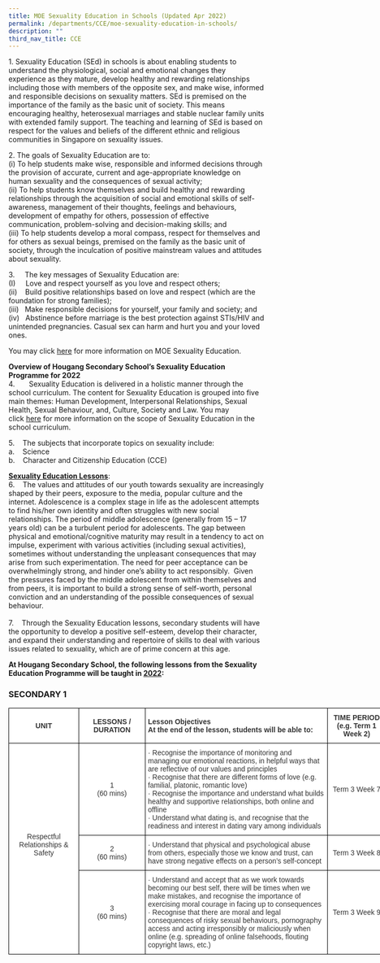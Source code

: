```yaml
---
title: MOE Sexuality Education in Schools (Updated Apr 2022)
permalink: /departments/CCE/moe-sexuality-education-in-schools/
description: ""
third_nav_title: CCE
---
```

1\. Sexuality Education (SEd) in schools is about enabling students to understand the physiological, social and emotional changes they experience as they mature, develop healthy and rewarding relationships including those with members of the opposite sex, and make wise, informed and responsible decisions on sexuality matters. SEd is premised on the importance of the family as the basic unit of society. This means encouraging healthy, heterosexual marriages and stable nuclear family units with extended family support. The teaching and learning of SEd is based on respect for the values and beliefs of the different ethnic and religious communities in Singapore on sexuality issues.  
  
2\. The goals of Sexuality Education are to:  
(i) To help students make wise, responsible and informed decisions through the provision of accurate, current and age-appropriate knowledge on human sexuality and the consequences of sexual activity;  
(ii) To help students know themselves and build healthy and rewarding relationships through the acquisition of social and emotional skills of self-awareness, management of their thoughts, feelings and behaviours, development of empathy for others, possession of effective communication, problem-solving and decision-making skills; and  
(iii) To help students develop a moral compass, respect for themselves and for others as sexual beings, premised on the family as the basic unit of society, through the inculcation of positive mainstream values and attitudes about sexuality.   
  
3\.     The key messages of Sexuality Education are:   
(I)     Love and respect yourself as you love and respect others;  
(ii)    Build positive relationships based on love and respect (which are the foundation for strong families);  
(iii)   Make responsible decisions for yourself, your family and society; and  
(iv)   Abstinence before marriage is the best protection against STIs/HIV and unintended pregnancies. Casual sex can harm and hurt you and your loved ones.  

You may click [here](https://www.moe.gov.sg/programmes/sexuality-education) for more information on MOE Sexuality Education.

**Overview of Hougang Secondary School’s Sexuality Education Programme for 2022**     
4\.       Sexuality Education is delivered in a holistic manner through the school curriculum. The content for Sexuality Education is grouped into five main themes: Human Development, Interpersonal Relationships, Sexual Health, Sexual Behaviour, and, Culture, Society and Law. You may click [here](https://www.moe.gov.sg/programmes/sexuality-education/scope-and-teaching-approach) for more information on the scope of Sexuality Education in the school curriculum.

  
5\.    The subjects that incorporate topics on sexuality include:  
a.    Science  
b.    Character and Citizenship Education (CCE)

  
**<u>Sexuality Education Lessons</u>**:  
6\.    The values and attitudes of our youth towards sexuality are increasingly shaped by their peers, exposure to the media, popular culture and the internet. Adolescence is a complex stage in life as the adolescent attempts to find his/her own identity and often struggles with new social relationships. The period of middle adolescence (generally from 15 – 17 years old) can be a turbulent period for adolescents. The gap between physical and emotional/cognitive maturity may result in a tendency to act on impulse, experiment with various activities (including sexual activities), sometimes without understanding the unpleasant consequences that may arise from such experimentation. The need for peer acceptance can be overwhelmingly strong, and hinder one’s ability to act responsibly.  Given the pressures faced by the middle adolescent from within themselves and from peers, it is important to build a strong sense of self-worth, personal conviction and an understanding of the possible consequences of sexual behaviour.  
   
7\.    Through the Sexuality Education lessons, secondary students will have the opportunity to develop a positive self-esteem, develop their character, and expand their understanding and repertoire of skills to deal with various issues related to sexuality, which are of prime concern at this age.  

  
**At Hougang Secondary School, the following lessons from the Sexuality Education Programme will be taught in <u>2022</u>:**  
  

### SECONDARY 1

<style type="text/css">
.tg  {border-collapse:collapse;border-spacing:0;margin:0px auto;}
.tg td{border-color:black;border-style:solid;border-width:1px;font-family:Arial, sans-serif;font-size:14px;
  overflow:hidden;padding:10px 5px;word-break:normal;}
.tg th{border-color:black;border-style:solid;border-width:1px;font-family:Arial, sans-serif;font-size:14px;
  font-weight:normal;overflow:hidden;padding:10px 5px;word-break:normal;}
.tg .tg-6vty{background-color:#FFF;color:#333;font-weight:bold;text-align:left;vertical-align:middle}
.tg .tg-5ws4{background-color:#FFF;color:#333;font-weight:bold;text-align:center;vertical-align:middle}
.tg .tg-2rp9{background-color:#FFF;color:#333;text-align:center;vertical-align:middle}
.tg .tg-7fd7{background-color:#FFF;color:#333;text-align:left;vertical-align:middle}
</style>
<table class="tg" style="undefined;table-layout: fixed; width: 744px">
<colgroup>
<col style="width: 138px">
<col style="width: 131px">
<col style="width: 360px">
<col style="width: 115px">
</colgroup>
<tbody>
  <tr>
    <td class="tg-5ws4">UNIT</td>
    <td class="tg-5ws4">LESSONS / DURATION</td>
    <td class="tg-6vty">Lesson Objectives<br>At the end of the lesson, students will be able to:</td>
    <td class="tg-5ws4">TIME PERIOD<br>(e.g. Term 1 Week 2)</td>
  </tr>
  <tr>
    <td class="tg-2rp9" rowspan="3">Respectful Relationships &amp; Safety<br> <br> </td>
    <td class="tg-2rp9">1<br>(60 mins)</td>
    <td class="tg-7fd7">·       Recognise the importance of monitoring and managing our emotional reactions, in helpful ways that are reflective of our values and principles<br>·       Recognise that there are different forms of love (e.g. familial, platonic, romantic love)<br>·       Recognise the importance and understand what builds healthy and supportive relationships, both online and offline<br>·       Understand what dating is, and recognise that the readiness and interest in dating vary among individuals</td>
    <td class="tg-2rp9">Term 3 Week 7</td>
  </tr>
  <tr>
    <td class="tg-2rp9">2<br>(60 mins)</td>
    <td class="tg-7fd7">·       Understand that physical and psychological abuse from others, especially those we know and trust, can have strong negative effects on a person’s self-concept</td>
    <td class="tg-2rp9">Term 3 Week 8</td>
  </tr>
  <tr>
    <td class="tg-2rp9">3<br>(60 mins)</td>
    <td class="tg-7fd7">·       Understand and accept that as we work towards becoming our best self, there will be times when we make mistakes, and recognise the importance of exercising moral courage in facing up to consequences<br>·       Recognise that there are moral and legal consequences of risky sexual behaviours, pornography access and acting irresponsibly or maliciously when online (e.g. spreading of online falsehoods, flouting copyright laws, etc.)</td>
    <td class="tg-2rp9">Term 3 Week 9</td>
  </tr>
</tbody>
</table>